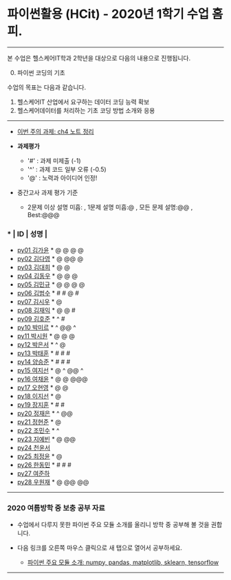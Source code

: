 # **파이썬활용 (HCit)** - 2020년 1학기 수업 홈피.
---
본 수업은 헬스케어IT학과 2학년을 대상으로 다음의 내용으로 진행됩니다.

0. 파이썬 코딩의 기초

수업의 목표는 다음과 같습니다.

1. 헬스케어IT 산업에서 요구하는 데이터 코딩 능력 확보
2. 헬스케어데이터를 처리하는 기초 코딩 방법 소개와 응용
---
- [이번 주의 과제: ch4 노트 정리](https://github.com/Redwoods/Py/tree/master/py2020/DOit)

- **과제평가**
  - '#' : 과제 미제출 (-1)
  - '^' : 과제 코드 일부 오류 (-0.5)
  - '@' : 노력과 아이디어 인정!

- 중간고사 과제 평가 기준
  - 2문제 이상 설명 미흡: , 1문제 설명 미흡:@ , 모든 문제 설명:@@ , Best:@@@    
  
### * | ID | 성명 |
- [py01	김가윤](https://github.com/20193253/py01) * @ @ @ @
- [py02	김다영](https://github.com/dayeong918/py02) * @ @@ @
- [py03	김대희](https://github.com/eoreordl/py03) * @ @
- [py04	김동우](https://github.com/dongwoo314/py04) * @ @ @
- [py05	김민규](https://github.com/Skystar728/py05) * @ @ @ @
- [py06	김범수](https://github.com/bum3632/py06) * # # @ #
- [py07	김시우](https://github.com/oceanshrimp/py07) * @
- [py08	김재익](https://github.com/kim0129s/py08) * @ @ #
- [py09	김호준](https://github.com/hojoooon/py09) * ^ #
- [py10	박미르](https://github.com/py10/py10) * ^ @@ ^
- [py11	박시원](https://github.com/w2j1y12/py11) * @ @ @
- [py12	박은서](https://github.com/dmstj0162/py12) * ^ @
- [py13	박태훈](https://github.com/py13taehun/py13) * # # #
- [py14	양승준](https://github.com/sj0328/py14) * # # #
- [py15	여지선](https://github.com/jiseonY/py15) * @ ^ @@ ^
- [py16	여채윤](https://github.com/ducodbs0516/py16) * @ @ @@@
- [py17	오현영](https://github.com/Oh-HyunYoung/py17) * @ @
- [py18	이지선](https://github.com/jiseon0516/py18) * @
- [py19	장지훈](https://github.com/jihoon119/py19) * # #
- [py20	정재은](https://github.com/joung-jaeeun/py20) * ^ @@
- [py21	정현준](https://github.com/jhjhj0703/py21) * @
- [py22	조민수](https://github.com/rmfltm854/py22) * ^
- [py23	지예빈](https://github.com/Obliqueflo/py23) * @ @@
- [py24	천윤서](https://github.com/)
- [py25	최정윤](https://github.com/jeongy72/py25) * @
- [py26	한동민](https://github.com/a151122/py26) * # # #
- [py27	여준하](https://github.com/)
- [py28 우원재](https://github.com/SALRIGO/py28) * @ @@ @@

---

### 2020 여름방학 중 보충 공부 자료
- 수업에서 다루지 못한 파이썬 주요 모듈 소개를 올리니 방학 중 공부해 볼 것을 권합니다.  
- 다음 링크를 오른쪽 마우스 클릭으로 새 탭으로 열어서 공부하세요.

  - [파이썬 주요 모듈 소개: numpy, pandas, matplotlib, sklearn, tensorflow](https://github.com/Redwoods/Py/tree/master/py2019/Lec/notebook/py_modules/)

---


